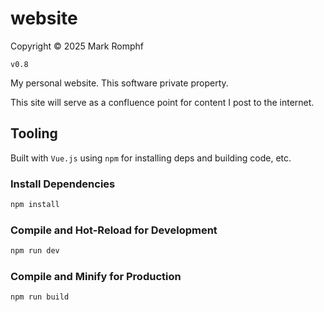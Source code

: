 # website
Copyright &copy; 2025 Mark Romphf

`v0.8`

My personal website. This software private property.

This site will serve as a confluence point for content I post to the internet.

## Tooling

Built with `Vue.js` using `npm` for installing deps and building code, etc.

### Install Dependencies
```sh
npm install
```

### Compile and Hot-Reload for Development

```sh
npm run dev
```

### Compile and Minify for Production

```sh
npm run build
```
